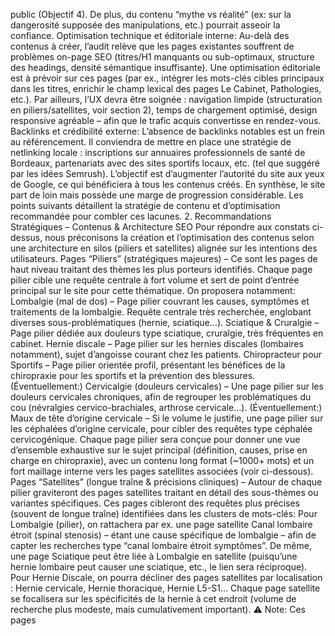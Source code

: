 public (Objectif 4). De plus, du contenu “mythe vs réalité” (ex: sur la dangerosité supposée des manipulations, etc.) pourrait asseoir la confiance. Optimisation technique et éditoriale interne: Au-delà des contenus à créer, l’audit relève que les pages existantes souffrent de problèmes on-page SEO (titres/H1 manquants ou sub-optimaux, structure des headings, densité sémantique insuffisante). Une optimisation éditoriale est à prévoir sur ces pages (par ex., intégrer les mots-clés cibles principaux dans les titres, enrichir le champ lexical des pages Le Cabinet, Pathologies, etc.). Par ailleurs, l’UX devra être soignée : navigation limpide (structuration en piliers/satellites, voir section 2), temps de chargement optimisé, design responsive agréable – afin que le trafic acquis convertisse en rendez-vous. Backlinks et crédibilité externe: L’absence de backlinks notables est un frein au référencement. Il conviendra de mettre en place une stratégie de netlinking locale : inscriptions sur annuaires professionnels de santé de Bordeaux, partenariats avec des sites sportifs locaux, etc. (tel que suggéré par les idées Semrush). L’objectif est d’augmenter l’autorité du site aux yeux de Google, ce qui bénéficiera à tous les contenus créés. En synthèse, le site part de loin mais possède une marge de progression considérable. Les points suivants détaillent la stratégie de contenu et d’optimisation recommandée pour combler ces lacunes. 2. Recommandations Stratégiques – Contenus & Architecture SEO Pour répondre aux constats ci-dessus, nous préconisons la création et l’optimisation des contenus selon une architecture en silos (piliers et satellites) alignée sur les intentions des utilisateurs. Pages “Piliers” (stratégiques majeures) – Ce sont les pages de haut niveau traitant des thèmes les plus porteurs identifiés. Chaque page pilier cible une requête centrale à fort volume et sert de point d’entrée principal sur le site pour cette thématique. On proposera notamment: Lombalgie (mal de dos) – Page pilier couvrant les causes, symptômes et traitements de la lombalgie. Requête centrale très recherchée, englobant diverses sous-problématiques (hernie, sciatique…). Sciatique & Cruralgie – Page pilier dédiée aux douleurs type sciatique, cruralgie, très fréquentes en cabinet. Hernie discale – Page pilier sur les hernies discales (lombaires notamment), sujet d’angoisse courant chez les patients. Chiropracteur pour Sportifs – Page pilier orientée profil, présentant les bénéfices de la chiropraxie pour les sportifs et la prévention des blessures. (Éventuellement:) Cervicalgie (douleurs cervicales) – Une page pilier sur les douleurs cervicales chroniques, afin de regrouper les problématiques du cou (névralgies cervico-brachiales, arthrose cervicale…). (Éventuellement:) Maux de tête d’origine cervicale – Si le volume le justifie, une page pilier sur les céphalées d’origine cervicale, pour cibler des requêtes type céphalée cervicogénique. Chaque page pilier sera conçue pour donner une vue d’ensemble exhaustive sur le sujet principal (définition, causes, prise en charge en chiropraxie), avec un contenu long format (~1000+ mots) et un fort maillage interne vers les pages satellites associées (voir ci-dessous). Pages “Satellites” (longue traîne & précisions cliniques) – Autour de chaque pilier graviteront des pages satellites traitant en détail des sous-thèmes ou variantes spécifiques. Ces pages cibleront des requêtes plus précises (souvent de longue traîne) identifiées dans les clusters de mots-clés: Pour Lombalgie (pilier), on rattachera par ex. une page satellite Canal lombaire étroit (spinal stenosis) – étant une cause spécifique de lombalgie – afin de capter les recherches type “canal lombaire étroit symptômes”. De même, une page Sciatique peut être liée à Lombalgie en satellite (puisqu’une hernie lombaire peut causer une sciatique, etc., le lien sera réciproque). Pour Hernie Discale, on pourra décliner des pages satellites par localisation : Hernie cervicale, Hernie thoracique, Hernie L5-S1… Chaque page satellite se focalisera sur les spécificités de la hernie à cet endroit (volume de recherche plus modeste, mais cumulativement important). ⚠️ Note: Ces pages